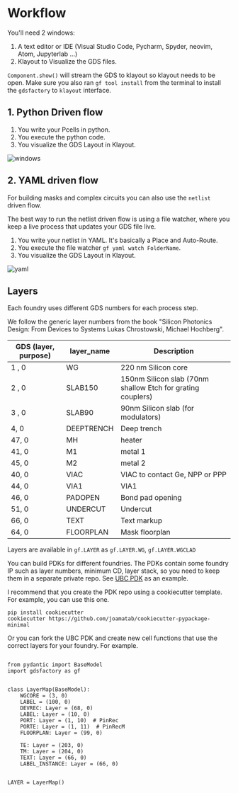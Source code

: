 # Workflow

You'll need 2 windows:

1. A text editor or IDE (Visual Studio Code, Pycharm, Spyder, neovim, Atom, Jupyterlab ...)
2. Klayout to Visualize the GDS files.

`Component.show()` will stream the GDS to klayout so klayout needs to be open.
Make sure you also ran `gf tool install` from the terminal to install the `gdsfactory` to `klayout` interface.


## 1. Python Driven flow

1. You write your Pcells in python.
2. You execute the python code.
3. You visualize the GDS Layout in Klayout.

![windows](https://i.imgur.com/ZHEAotn.png)



## 2. YAML driven flow

For building masks and complex circuits you can also use the `netlist` driven flow.

The best way to run the netlist driven flow is using a file watcher, where you keep a live process that updates your GDS file live.


1. You write your netlist in YAML. It's basically a Place and Auto-Route.
2. You execute the file watcher `gf yaml watch FolderName`.
3. You visualize the GDS Layout in Klayout.

![yaml](https://i.imgur.com/h1ABhJ9.png)

## Layers

Each foundry uses different GDS numbers for each process step.

We follow the generic layer numbers from the book "Silicon Photonics Design: From Devices to Systems Lukas Chrostowski, Michael Hochberg".

| GDS (layer, purpose) | layer_name | Description                                                 |
| -------------------- | ---------- | ----------------------------------------------------------- |
| 1 , 0                | WG         | 220 nm Silicon core                                         |
| 2 , 0                | SLAB150    | 150nm Silicon slab (70nm shallow Etch for grating couplers) |
| 3 , 0                | SLAB90     | 90nm Silicon slab (for modulators)                          |
| 4, 0                 | DEEPTRENCH | Deep trench                                                 |
| 47, 0                | MH         | heater                                                      |
| 41, 0                | M1         | metal 1                                                     |
| 45, 0                | M2         | metal 2                                                     |
| 40, 0                | VIAC       | VIAC to contact Ge, NPP or PPP                              |
| 44, 0                | VIA1       | VIA1                                                        |
| 46, 0                | PADOPEN    | Bond pad opening                                            |
| 51, 0                | UNDERCUT   | Undercut                                                    |
| 66, 0                | TEXT       | Text markup                                                 |
| 64, 0                | FLOORPLAN  | Mask floorplan                                              |

Layers are available in `gf.LAYER` as `gf.LAYER.WG`, `gf.LAYER.WGCLAD`

You can build PDKs for different foundries. The PDKs contain some foundry IP such as layer numbers, minimum CD, layer stack, so you need to keep them in a separate private repo. See [UBC PDK](https://github.com/gdsfactory/ubc) as an example.

I recommend that you create the PDK repo using a cookiecutter template. For example, you can use this one.

```
pip install cookiecutter
cookiecutter https://github.com/joamatab/cookiecutter-pypackage-minimal
```

Or you can fork the UBC PDK and create new cell functions that use the correct layers for your foundry. For example.

```

from pydantic import BaseModel
import gdsfactory as gf


class LayerMap(BaseModel):
    WGCORE = (3, 0)
    LABEL = (100, 0)
    DEVREC: Layer = (68, 0)
    LABEL: Layer = (10, 0)
    PORT: Layer = (1, 10)  # PinRec
    PORTE: Layer = (1, 11)  # PinRecM
    FLOORPLAN: Layer = (99, 0)

    TE: Layer = (203, 0)
    TM: Layer = (204, 0)
    TEXT: Layer = (66, 0)
    LABEL_INSTANCE: Layer = (66, 0)


LAYER = LayerMap()

```
